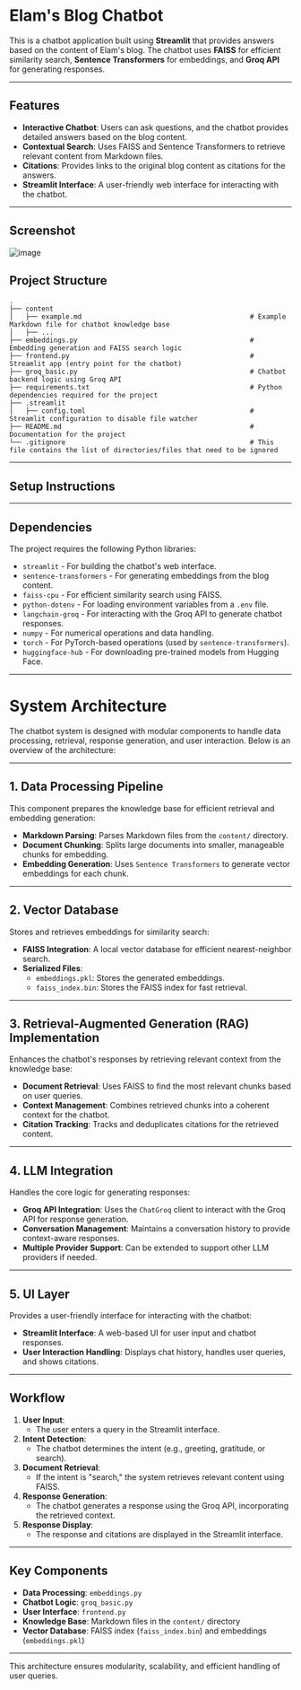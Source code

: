 # **Elam's Blog Chatbot**

This is a chatbot application built using **Streamlit** that provides answers based on the content of Elam's blog. The chatbot uses **FAISS** for efficient similarity search, **Sentence Transformers** for embeddings, and **Groq API** for generating responses.

---

## **Features**
- **Interactive Chatbot**: Users can ask questions, and the chatbot provides detailed answers based on the blog content.
- **Contextual Search**: Uses FAISS and Sentence Transformers to retrieve relevant content from Markdown files.
- **Citations**: Provides links to the original blog content as citations for the answers.
- **Streamlit Interface**: A user-friendly web interface for interacting with the chatbot.

---

## Screenshot
![image](https://github.com/user-attachments/assets/09ffa1be-1774-4a3f-b6c4-aef3bebacdad)

## Project Structure
    .
    ├── content                               
    │   ├── example.md                                          # Example Markdown file for chatbot knowledge base
    │   ├── ...        
    ├── embeddings.py                                           # Embedding generation and FAISS search logic
    ├── frontend.py                                             # Streamlit app (entry point for the chatbot)
    ├── groq_basic.py                                           # Chatbot backend logic using Groq API
    ├── requirements.txt                                        # Python dependencies required for the project
    ├── .streamlit
    │   ├── config.toml                                         # Streamlit configuration to disable file watcher
    ├── README.md                                               # Documentation for the project
    └── .gitignore                                              # This file contains the list of directories/files that need to be ignored


---

## **Setup Instructions**

---

## **Dependencies**

The project requires the following Python libraries:

- `streamlit` - For building the chatbot's web interface.
- `sentence-transformers` - For generating embeddings from the blog content.
- `faiss-cpu` - For efficient similarity search using FAISS.
- `python-dotenv` - For loading environment variables from a `.env` file.
- `langchain-groq` - For interacting with the Groq API to generate chatbot responses.
- `numpy` - For numerical operations and data handling.
- `torch` - For PyTorch-based operations (used by `sentence-transformers`).
- `huggingface-hub` - For downloading pre-trained models from Hugging Face.

---

# **System Architecture**

The chatbot system is designed with modular components to handle data processing, retrieval, response generation, and user interaction. Below is an overview of the architecture:

---

## **1. Data Processing Pipeline**
This component prepares the knowledge base for efficient retrieval and embedding generation:
- **Markdown Parsing**: Parses Markdown files from the `content/` directory.
- **Document Chunking**: Splits large documents into smaller, manageable chunks for embedding.
- **Embedding Generation**: Uses `Sentence Transformers` to generate vector embeddings for each chunk.

---

## **2. Vector Database**
Stores and retrieves embeddings for similarity search:
- **FAISS Integration**: A local vector database for efficient nearest-neighbor search.
- **Serialized Files**:
  - `embeddings.pkl`: Stores the generated embeddings.
  - `faiss_index.bin`: Stores the FAISS index for fast retrieval.

---

## **3. Retrieval-Augmented Generation (RAG) Implementation**
Enhances the chatbot's responses by retrieving relevant context from the knowledge base:
- **Document Retrieval**: Uses FAISS to find the most relevant chunks based on user queries.
- **Context Management**: Combines retrieved chunks into a coherent context for the chatbot.
- **Citation Tracking**: Tracks and deduplicates citations for the retrieved content.

---

## **4. LLM Integration**
Handles the core logic for generating responses:
- **Groq API Integration**: Uses the `ChatGroq` client to interact with the Groq API for response generation.
- **Conversation Management**: Maintains a conversation history to provide context-aware responses.
- **Multiple Provider Support**: Can be extended to support other LLM providers if needed.

---

## **5. UI Layer**
Provides a user-friendly interface for interacting with the chatbot:
- **Streamlit Interface**: A web-based UI for user input and chatbot responses.
- **User Interaction Handling**: Displays chat history, handles user queries, and shows citations.

---

## **Workflow**
1. **User Input**:
   - The user enters a query in the Streamlit interface.
2. **Intent Detection**:
   - The chatbot determines the intent (e.g., greeting, gratitude, or search).
3. **Document Retrieval**:
   - If the intent is "search," the system retrieves relevant content using FAISS.
4. **Response Generation**:
   - The chatbot generates a response using the Groq API, incorporating the retrieved context.
5. **Response Display**:
   - The response and citations are displayed in the Streamlit interface.

---

## **Key Components**
- **Data Processing**: `embeddings.py`
- **Chatbot Logic**: `groq_basic.py`
- **User Interface**: `frontend.py`
- **Knowledge Base**: Markdown files in the `content/` directory
- **Vector Database**: FAISS index (`faiss_index.bin`) and embeddings (`embeddings.pkl`)

---

This architecture ensures modularity, scalability, and efficient handling of user queries.





